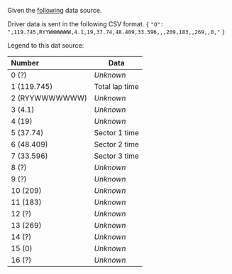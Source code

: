 Given the  [following](https://www.formula1.com/sp/static/f1/2018/live/Baku/Practice2/all.js) data source.

Driver data is sent in the following CSV format.
`{`
  `"O": ",119.745,RYYWWWWWWW,4.1,19,37.74,48.409,33.596,,,209,183,,269,,0,"`
 `}`
 
Legend to this dat source:

| Number | Data |
| :--- | --- |
| 0 (?) | _Unknown_ |
| 1 (119.745) | Total lap time |
| 2 (RYYWWWWWWW) | _Unknown_ |
| 3 (4.1) | _Unknown_ |
| 4 (19) | _Unknown_ |
| 5 (37.74) | Sector 1 time |
| 6 (48.409) | Sector 2 time |
| 7 (33.596) | Sector 3 time |
| 8 (?) | _Unknown_ |
| 9 (?) | _Unknown_ |
| 10 (209) | _Unknown_ |
| 11 (183) | _Unknown_ |
| 12 (?) | _Unknown_ |
| 13 (269) | _Unknown_ |
| 14 (?) | _Unknown_ |
| 15 (0) | _Unknown_  |
| 16 (?) | _Unknown_ |
